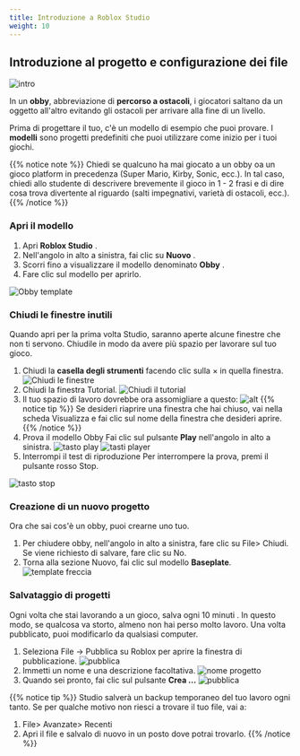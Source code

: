 ```yaml
---
title: Introduzione a Roblox Studio
weight: 10
---
```


## **Introduzione al progetto e configurazione dei file**

![intro](./ObbyProjectIntro_hero.jpg)

In un **obby**, abbreviazione di **percorso a ostacoli**, i giocatori saltano da un oggetto all'altro evitando gli ostacoli per arrivare alla fine di un livello.

Prima di progettare il tuo, c'è un modello di esempio che puoi provare. I **modelli** sono progetti predefiniti che puoi utilizzare come inizio per i tuoi giochi.

{{% notice note %}}
Chiedi se qualcuno ha mai giocato a un obby oa un gioco platform in precedenza (Super Mario, Kirby, Sonic, ecc.). In tal caso, chiedi allo studente di descrivere brevemente il gioco in 1 - 2 frasi e di dire cosa trova divertente al riguardo (salti impegnativi, varietà di ostacoli, ecc.).
{{% /notice %}}


### **Apri il modello**

1. Apri **Roblox Studio** .
1. Nell'angolo in alto a sinistra, fai clic su **Nuovo** .
1. Scorri fino a visualizzare il modello denominato **Obby** .
1. Fare clic sul modello per aprirlo.

![Obby template](./ObbyTemplate_480x320.png)

### **Chiudi le finestre inutili**

Quando apri per la prima volta Studio, saranno aperte alcune finestre che non ti servono. Chiudile in modo da avere più spazio per lavorare sul tuo gioco.
1. Chiudi la **casella degli strumenti** facendo clic sulla × in quella finestra.
![Chiudi le finestre](./obby_closeToolbox.png)
1. Chiudi la finestra Tutorial.
![Chiudi il tutorial](./obby_closeTutorial.png)
1. Il tuo spazio di lavoro dovrebbe ora assomigliare a questo:
![alt](./obby_closeFinal.png)
{{% notice tip %}}
Se desideri riaprire una finestra che hai chiuso, vai nella scheda Visualizza e fai clic sul nome della finestra che desideri aprire.
{{% /notice %}}
1. Prova il modello Obby
Fai clic sul pulsante **Play** nell'angolo in alto a sinistra.
![tasto play](./playButton_generic.png)
![tasti player](./tasti.png)
1. Interrompi il test di riproduzione
Per interrompere la prova, premi il pulsante rosso Stop.

![tasto stop](./stopButton_generic.png)

### Creazione di un nuovo progetto
Ora che sai cos'è un obby, puoi crearne uno tuo.
1. Per chiudere obby, nell'angolo in alto a sinistra, fare clic su File> Chiudi. Se viene richiesto di salvare, fare clic su No.
1. Torna alla sezione Nuovo, fai clic sul modello **Baseplate**.
![template freccia](./TemplatesArrow_480x320.png)

### Salvataggio di progetti

Ogni volta che stai lavorando a un gioco, salva ogni 10 minuti . In questo modo, se qualcosa va storto, almeno non hai perso molto lavoro. Una volta pubblicato, puoi modificarlo da qualsiasi computer.

1. Seleziona File → Pubblica su Roblox per aprire la finestra di pubblicazione.
![pubblica](./ccw2019_publishToRoblox.png)
1. Immetti un nome e una descrizione facoltativa.
![nome progetto](./publish_nameDescriptionBlank.png)
1. Quando sei pronto, fai clic sul pulsante **Crea ...**
![pubblica](./publish_clickCreate.png)

{{% notice tip %}}
Studio salverà un backup temporaneo del tuo lavoro ogni tanto. Se per qualche motivo non riesci a trovare il tuo file, vai a:  
1. File> Avanzate> Recenti  
2. Apri il file e salvalo di nuovo in un posto dove potrai trovarlo.
{{% /notice %}}